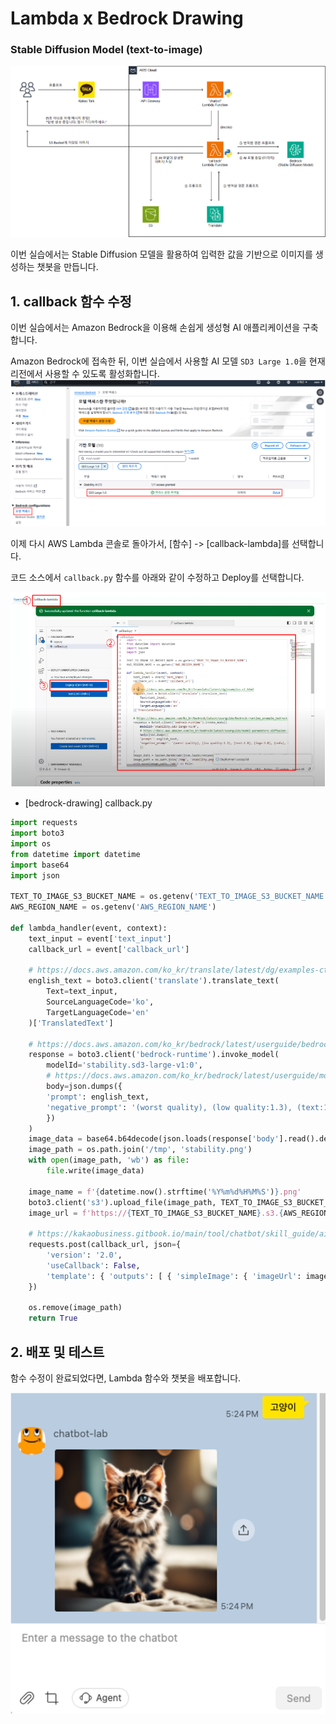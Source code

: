 # Lambda x Bedrock Drawing
### Stable Diffusion Model (text-to-image)

![KakaotalkAiChatbotBedrockDrawingArch](../../static/img/hackathon/kakaotalk_ai_chatbot_bedrock_drawing_arch.png)

이번 실습에서는 Stable Diffusion 모델을 활용하여 입력한 값을 기반으로 이미지를 생성하는 챗봇을 만듭니다. 

## 1. callback 함수 수정

이번 실습에서는 Amazon Bedrock을 이용해 손쉽게 생성형 AI 애플리케이션을 구축합니다. 

Amazon Bedrock에 접속한 뒤, 이번 실습에서 사용할 AI 모델 `SD3 Large 1.0`을 현재 리전에서 사용할 수 있도록 활성화합니다.
![모델활성화](../../static/img/hackathon/5_bedrock_drawing/1.png)

이제 다시 AWS Lambda 콘솔로 돌아가서, [함수] -> [callback-lambda]를 선택합니다. 

코드 소스에서 `callback.py` 함수를 아래와 같이 수정하고 Deploy를 선택합니다.

![코드](../../static/img/hackathon/5_bedrock_drawing/1.5.png)

- [bedrock-drawing] callback.py

```python
import requests
import boto3
import os
from datetime import datetime
import base64
import json

TEXT_TO_IMAGE_S3_BUCKET_NAME = os.getenv('TEXT_TO_IMAGE_S3_BUCKET_NAME')
AWS_REGION_NAME = os.getenv('AWS_REGION_NAME')

def lambda_handler(event, context):
    text_input = event['text_input']
    callback_url = event['callback_url']

    # https://docs.aws.amazon.com/ko_kr/translate/latest/dg/examples-ct.html
    english_text = boto3.client('translate').translate_text(
        Text=text_input, 
        SourceLanguageCode='ko', 
        TargetLanguageCode='en'
    )['TranslatedText']

    # https://docs.aws.amazon.com/ko_kr/bedrock/latest/userguide/bedrock-runtime_example_bedrock-runtime_InvokeModel_StableDiffusion_section.html
    response = boto3.client('bedrock-runtime').invoke_model(
        modelId='stability.sd3-large-v1:0',
        # https://docs.aws.amazon.com/ko_kr/bedrock/latest/userguide/model-parameters-diffusion-3-text-image.html
        body=json.dumps({
        'prompt': english_text,
        'negative_prompt': '(worst quality), (low quality:1.3), (text:1.8), (logo:1.8), (nsfw), low resolution, deformed, blurred, bad anatomy, disfigured, badly drawn face, mutation, mutated, extra limb, missing limb, blurred, floating limbs, detached limbs, blurred, watermark, bad proportion, cropped image'
        })
    )
    image_data = base64.b64decode(json.loads(response['body'].read().decode('utf-8'))['images'][0])
    image_path = os.path.join('/tmp', 'stability.png')
    with open(image_path, 'wb') as file:
        file.write(image_data)

    image_name = f'{datetime.now().strftime('%Y%m%d%H%M%S')}.png'
    boto3.client('s3').upload_file(image_path, TEXT_TO_IMAGE_S3_BUCKET_NAME, image_name)
    image_url = f'https://{TEXT_TO_IMAGE_S3_BUCKET_NAME}.s3.{AWS_REGION_NAME}.amazonaws.com/{image_name}'

    # https://kakaobusiness.gitbook.io/main/tool/chatbot/skill_guide/ai_chatbot_callback_guide#skillresponse
    requests.post(callback_url, json={
        'version': '2.0',
        'useCallback': False,
        'template': { 'outputs': [ { 'simpleImage': { 'imageUrl': image_url, 'altText' : 'text-to-image' } } ] }
    })

    os.remove(image_path)
    return True
```

## 2. 배포 및 테스트

함수 수정이 완료되었다면, Lambda 함수와 챗봇을 배포합니다.

![테스트](../../static/img/hackathon/5_bedrock_drawing/2.png)
